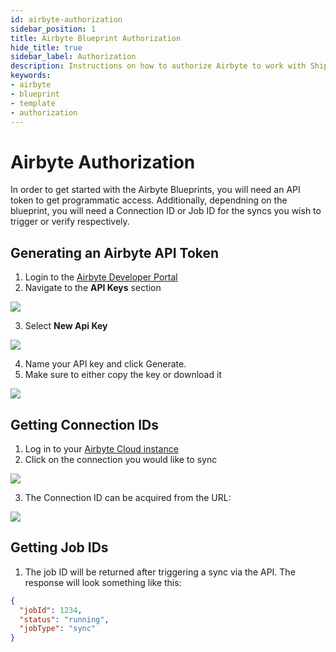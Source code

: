 ```yaml
---
id: airbyte-authorization
sidebar_position: 1
title: Airbyte Blueprint Authorization
hide_title: true
sidebar_label: Authorization
description: Instructions on how to authorize Airbyte to work with Shipyard's low-code Airbyte templates.
keywords:
- airbyte
- blueprint
- template
- authorization
---
```


# Airbyte Authorization
In order to get started with the Airbyte Blueprints, you will need an API token to get programmatic access. Additionally, dependning on the blueprint, you will need a Connection ID or Job ID for the syncs you wish to trigger or verify respectively.

## Generating an Airbyte API Token
1. Login to the [Airbyte Developer Portal](https://portal.airbyte.com)
2. Navigate to the **API Keys** section

![](https://cdn.sanity.io/images/2xyydva6/production/e5e26d0075d9797912ae9e02e84b3a5756e4acd8-1495x427.png?w=450)

3. Select **New Api Key**

![](https://cdn.sanity.io/images/2xyydva6/production/08bd82fdfc9a4a737c225c763b26d96c9d449763-1271x281.png?w=450)

4. Name your API key and click Generate. 
5. Make sure to either copy the key or download it

![](https://cdn.sanity.io/images/2xyydva6/production/03240d91e7505ce373f09a2e62515349f70f585e-585x510.png?w=450)

## Getting Connection IDs
1. Log in to your [Airbyte Cloud instance](https://airbyte.com/)
2. Click on the connection you would like to sync

![](https://cdn.sanity.io/images/2xyydva6/production/d8c7c958d0e972e55479f6e72a952587d194b3a3-1395x213.png?w=450)

3. The Connection ID can be acquired from the URL:

![](https://cdn.sanity.io/images/2xyydva6/production/7406e09d36b1620340f78447d1442b474490da85-1016x38.png?w=450)

## Getting Job IDs 
1. The job ID will be returned after triggering a sync via the API. The response will look something like this:
```json
{
  "jobId": 1234,
  "status": "running",
  "jobType": "sync"
}
```

